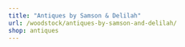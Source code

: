 ```yaml
---
title: "Antiques by Samson & Delilah"
url: /woodstock/antiques-by-samson-and-delilah/
shop: antiques
---
```

